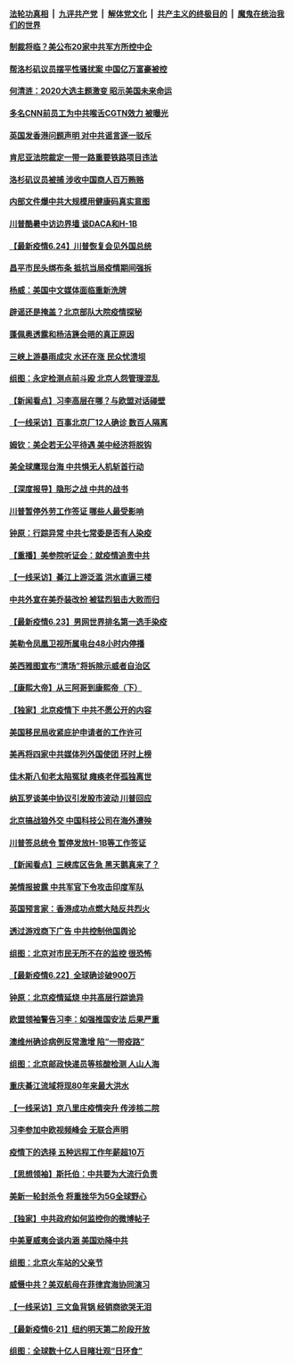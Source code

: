 ####  [法轮功真相](../../../../basic/blob/master/README.md?t=06251002) &nbsp;|&nbsp; [九评共产党](../../../../9ping.md/blob/master/README.md?t=06251002) &nbsp;|&nbsp; [解体党文化](../../../../jtdwh.md/blob/master/README.md?t=06251002)  &nbsp;|&nbsp; [共产主义的终极目的](../../../../gczydzjmd.md/blob/master/README.md?t=06251002) &nbsp;|&nbsp; [魔鬼在统治我们的世界](../../../../mgztzwmdsj.md/blob/master/README.md?t=06251002) 

#### [制裁将临？美公布20家中共军方所控中企](../pages/nf4514/n12210247.md?t=06251002) 

#### [帮洛杉矶议员摆平性骚扰案 中国亿万富豪被控](../pages/nf4514/n12147538.md?t=06251002) 

#### [何清涟：2020大选主题激变 昭示美国未来命运](../pages/nf4514/n12210464.md?t=06251002) 

#### [多名CNN前员工为中共喉舌CGTN效力 被曝光](../pages/nf4514/n12209805.md?t=06251002) 

#### [英国发香港问题声明 对中共谣言逐一驳斥](../pages/nf4514/n12209623.md?t=06251002) 

#### [肯尼亚法院裁定一带一路重要铁路项目违法](../pages/nf4514/n12209842.md?t=06251002) 

#### [洛杉矶议员被捕 涉收中国商人百万贿赂](../pages/nf4514/n12208037.md?t=06251002) 

#### [内部文件爆中共大规模用健康码真实意图](../pages/nf4514/n12209286.md?t=06251002) 

#### [川普酷暑中访边界墙 谈DACA和H-1B](../pages/nf4514/n12209551.md?t=06251002) 

#### [【最新疫情6.24】川普恢复会见外国总统](../pages/nf4514/n12207866.md?t=06251002) 

#### [昌平市民头绑布条 抵抗当局疫情期间强拆](../pages/nf4514/n12208268.md?t=06251002) 

#### [杨威：美国中文媒体面临重新洗牌](../pages/nf4514/n12208121.md?t=06251002) 

#### [辟谣还是掩盖？北京部队大院疫情探秘](../pages/nf4514/n12206625.md?t=06251002) 

#### [蓬佩奥透露和杨洁篪会晤的真正原因](../pages/nf4514/n12208086.md?t=06251002) 

#### [三峡上游暴雨成灾 水还在涨 民众忧溃坝](../pages/nf4514/n12207926.md?t=06251002) 

#### [组图：永定检测点前斗殴 北京人怨管理混乱](../pages/nf4514/n12207391.md?t=06251002) 

#### [【新闻看点】习李高层在哪？与欧盟对话碰壁](../pages/nf4514/n12207971.md?t=06251002) 

#### [【一线采访】百事北京厂12人确诊 数百人隔离](../pages/nf4514/n12207661.md?t=06251002) 

#### [姆钦：美企若无公平待遇 美中经济将脱钩](../pages/nf4514/n12207735.md?t=06251002) 

#### [美全球鹰现台海 中共惧无人机斩首行动](../pages/nf4514/n12207763.md?t=06251002) 

#### [【深度报导】隐形之战 中共的战书](../pages/nf4514/n12200980.md?t=06251002) 

#### [川普暂停外劳工作签证 哪些人最受影响](../pages/nf4514/n12207785.md?t=06251002) 

#### [钟原：行踪异常 中共七常委是否有人染疫](../pages/nf4514/n12207556.md?t=06251002) 

#### [【重播】美参院听证会：就疫情追责中共](../pages/nf4514/n12207370.md?t=06251002) 

#### [【一线采访】綦江上游泛滥 洪水直逼三楼](../pages/nf4514/n12207100.md?t=06251002) 

#### [中共外宣在美乔装改扮 被猛烈狙击大败而归](../pages/nf4514/n12207048.md?t=06251002) 

#### [【最新疫情6.23】男网世界排名第一选手染疫](../pages/nf4514/n12205436.md?t=06251002) 

#### [美勒令凤凰卫视所属电台48小时内停播](../pages/nf4514/n12205664.md?t=06251002) 

#### [美西雅图宣布“清场”将拆除示威者自治区](../pages/nf4514/n12206432.md?t=06251002) 

#### [【康熙大帝】从三阿哥到康熙帝（下）](../pages/nf4514/n12131930.md?t=06251002) 

#### [【独家】北京疫情下 中共不愿公开的内容](../pages/nf4514/n12203800.md?t=06251002) 

#### [美国移民局收紧庇护申请者的工作许可](../pages/nf4514/n12206240.md?t=06251002) 

#### [美再将四家中共媒体列外国使团 环时上榜](../pages/nf4514/n12205059.md?t=06251002) 

#### [佳木斯八旬老太陷冤狱 瘫痪老伴孤独离世](../pages/nf4514/n12203870.md?t=06251002) 

#### [纳瓦罗谈美中协议引发股市波动 川普回应](../pages/nf4514/n12205543.md?t=06251002) 

#### [北京搞战狼外交 中国科技公司在海外遭殃](../pages/nf4514/n12204846.md?t=06251002) 

#### [川普签总统令 暂停发放H-1B等工作签证](../pages/nf4514/n12205286.md?t=06251002) 

#### [【新闻看点】三峡库区告急 黑天鹅真来了？](../pages/nf4514/n12205008.md?t=06251002) 

#### [美情报披露 中共军官下令攻击印度军队](../pages/nf4514/n12205206.md?t=06251002) 

#### [英国预言家：香港成功点燃大陆反共烈火](../pages/nf4514/n12205226.md?t=06251002) 

#### [透过游戏商下广告 中共控制他国舆论](../pages/nf4514/n12204433.md?t=06251002) 

#### [组图：北京对市民无所不在的监控 很恐怖](../pages/nf4514/n12204898.md?t=06251002) 

#### [【最新疫情6.22】全球确诊破900万](../pages/nf4514/n12199354.md?t=06251002) 

#### [钟原：北京疫情延烧 中共高层行踪诡异](../pages/nf4514/n12204828.md?t=06251002) 

#### [欧盟领袖警告习李：如强推国安法 后果严重](../pages/nf4514/n12204750.md?t=06251002) 

#### [澳维州确诊病例反常激增 陷“一带疫路”](../pages/nf4514/n12203793.md?t=06251002) 

#### [组图：北京邮政快递员等核酸检测 人山人海](../pages/nf4514/n12204212.md?t=06251002) 

#### [重庆綦江流域将现80年来最大洪水](../pages/nf4514/n12203735.md?t=06251002) 

#### [【一线采访】京八里庄疫情突升 传涉核二院](../pages/nf4514/n12204209.md?t=06251002) 

#### [习李参加中欧视频峰会 无联合声明](../pages/nf4514/n12203689.md?t=06251002) 

#### [疫情下的选择 五种远程工作年薪超10万](../pages/nf4514/n12190408.md?t=06251002) 

#### [【思想领袖】斯托伯：中共要为大流行负责](../pages/nf4514/n12115529.md?t=06251002) 

#### [美新一轮封杀令 将重挫华为5G全球野心](../pages/nf4514/n12202488.md?t=06251002) 

#### [【独家】中共政府如何监控你的微博帖子](../pages/nf4514/n12192234.md?t=06251002) 

#### [中美夏威夷会谈内涵 美国劝降中共](../pages/nf4514/n12202579.md?t=06251002) 

#### [组图：北京火车站的父亲节](../pages/nf4514/n12202250.md?t=06251002) 

#### [威慑中共？美双航母在菲律宾海协同演习](../pages/nf4514/n12202399.md?t=06251002) 

#### [【一线采访】三文鱼背锅 经销商欲哭无泪](../pages/nf4514/n12202308.md?t=06251002) 

#### [【最新疫情6·21】纽约明天第二阶段开放](../pages/nf4514/n12196332.md?t=06251002) 

#### [组图：全球数十亿人目睹壮观“日环食”](../pages/nf4514/n12202171.md?t=06251002) 

